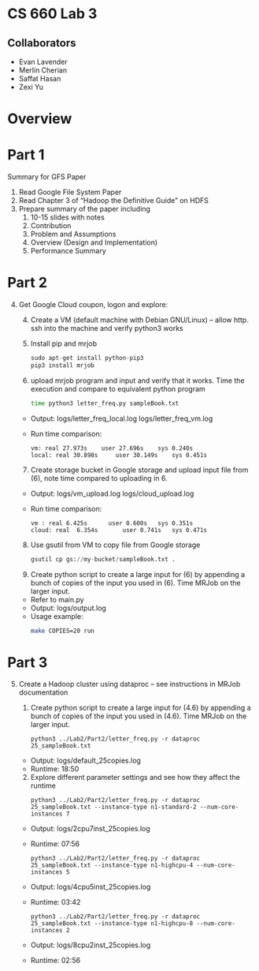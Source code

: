 # CS 660 Lab 3
## Collaborators
- Evan Lavender
- Merlin Cherian
- Saffat Hasan
- Zexi Yu

# Overview


# Part 1
Summary for GFS Paper
1. Read Google File System Paper
2. Read Chapter 3 of “Hadoop the Definitive Guide” on HDFS
3. Prepare summary of the paper including
    1. 10-15 slides with notes
    2. Contribution
    3. Problem and Assumptions
    4. Overview (Design and Implementation)
    5. Performance Summary 

# Part 2
4. Get Google Cloud coupon, logon and explore:
    
    4. Create a VM (default machine with Debian GNU/Linux) – allow http. ssh into the machine and verify python3 works
    
    5. Install pip and mrjob
        ```python
        sudo apt-get install python-pip3
        pip3 install mrjob
        ```
    6. upload mrjob program and input and verify that it works. Time the execution and compare to equivalent python program
        ```bash
        time python3 letter_freq.py sampleBook.txt
        ```
	
      - Output: logs/letter_freq_local.log logs/letter_freq_vm.log
      - Run time comparison:
      
      		vm: real 27.973s	user 27.696s	sys 0.240s
	  		local: real 30.898s   	user 30.149s    sys 0.451s
        
    7. Create storage bucket in Google storage and upload input file from (6), note time compared to uploading in 6.
    
      - Output: logs/vm_upload.log logs/cloud_upload.log
      - Run time comparison:
      
      		vm : real 6.425s	  user 0.600s	sys 0.351s
      		cloud: real  6.354s       user 0.741s   sys 0.471s
      
    8. Use gsutil from VM to copy file from Google storage
        ```python
        gsutil cp gs://my-bucket/sampleBook.txt .
        ```
    9. Create python script to create a large input for (6) by appending a bunch of copies of the input you used in (6). Time MRJob on the larger input.
	- Refer to main.py 
	- Output: logs/output.log
	- Usage example:
        ```bash
        make COPIES=20 run
        ```
	
# Part 3
5. Create a Hadoop cluster using dataproc – see instructions in MRJob documentation

    1. Create python script to create a large input for (4.6) by appending a bunch of copies of the input you used in (4.6). Time MRJob on the larger input.
        ```
        python3 ../Lab2/Part2/letter_freq.py -r dataproc 25_sampleBook.txt
        ```
	- Output: logs/default_25copies.log
	- Runtime: 18:50
    2. Explore different parameter settings and see how they affect the runtime
        ```
        python3 ../Lab2/Part2/letter_freq.py -r dataproc 25_sampleBook.txt --instance-type n1-standard-2 --num-core-instances 7
        ```
	- Output: logs/2cpu7inst_25copies.log
	- Runtime: 07:56
	
        ```
        python3 ../Lab2/Part2/letter_freq.py -r dataproc 25_sampleBook.txt --instance-type n1-highcpu-4 --num-core-instances 5
        ```
	- Output: logs/4cpu5inst_25copies.log
	- Runtime: 03:42
	
        ```
        python3 ../Lab2/Part2/letter_freq.py -r dataproc 25_sampleBook.txt --instance-type n1-highcpu-8 --num-core-instances 2
        ```
	- Output: logs/8cpu2inst_25copies.log
	- Runtime: 02:56


    
    
   


